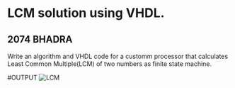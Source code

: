 # LCM solution using VHDL.
## 2074 BHADRA
Write an algorithm and VHDL code for a customm processor that calculates Least Common Multiple(LCM) of two numbers as finite state machine.


#OUTPUT
![LCM](https://github.com/yamsubash/ES_VHDL/assets/149253579/1ec19932-5b29-4280-9596-3e7966b821d7)
